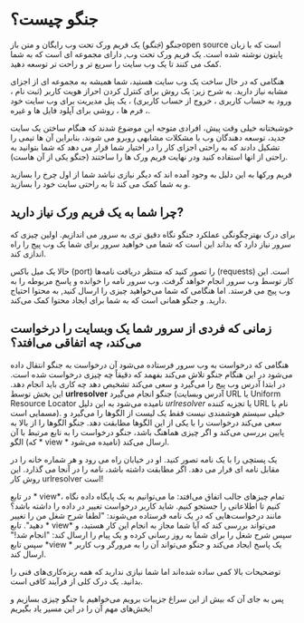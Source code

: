 # جنگو چیست؟

جنگو (*جَنگو*) یک فریم ورک تحت وب رایگان و متن بازopen source است که با زبان پایتون نوشته شده است. یک فریم ورک تحت وب, دارای مجموعه ای است که به شما کمک می کنند تا یک وب سایت را سریع تر و راحت تر توسعه دهید.

هنگامی که در حال ساخت یک وب سایت هستید، شما همیشه به مجموعه ای از اجزای مشابه نیاز دارید. به شرح زیر: یک روش برای کنترل کردن احراز هویت کاربر (ثبت نام ، ورود به حساب کاربری ، خروج از حساب کاربری) ، یک پنل مدیریت برای وب سایت خود ، فرم ها ، روشی برای آپلود فایل ها و غیره.

خوشبختانه خیلی وقت پیش، افرادی متوجه این موضوع شدند که هنگام ساختن یک سایت جدید، توسعه دهندگان وب با مشکلات مشابهی روبرو می شوند، بنابراین آن ها تیمی را تشکیل دادند که به راحتی اجزای کار را در اختیار شما قرار می دهد که شما بتوانید به راحتی از انها استفاده کنید ودر نهایت فریم ورک ها را ساختند (جنگو یکی از آن هاست).

فریم ورکها به این دلیل به وجود آمده اند که دیگر نیازی نباشد شما از اول چرخ را بسازید و به شما کمک می کند تا به راحتی سایت خود را بسازید.

## چرا شما به یک فریم ورک نیاز دارید?

برای درک بهترچگونگی عملکرد جنگو نگاه دقیق تری به سرور می اندازیم. اولین چیزی که سرور نیاز دارد که بداند این است که شما می خواهید سرور برای شما یک وب پیج را راه اندازی کند.

حالا یک میل باکس (port) را تصور کنید که منتظر دریافت نامه‌ها (requests) است. این کار توسط وب سرور انجام خواهد گرفت. وب سرور نامه را خوانده و پاسخ مربوطه را به وب پیج می فرستد. اما هنگامی که شما می‌خواهید چیزی را ارسال کنید, به محتوا احتیاج دارید. و جنگو همانی است که به شما برای ایجاد محتوا کمک می‌کند.

## زمانی که فردی از سرور شما یک وبسایت را درخواست می‌کند، چه اتفاقی می‌افتد؟

هنگامی که درخواست به وب سرور فرستاده می‌شود آن درخواست به جنگو انتقال داده می‌شود در این هنگام جنگو تلاش می‌کند بفهمد که دقیقاً چه چیزی درخواست شده است. در ابتدا آدرس وب پیج را می‌گیرد و سعی می‌کند تشخیص دهد چه کاری باید انجام دهد. این بخش توسط **urlresolver** جنگو انجام می‌گیرد (آدرس وبسایت URL یا Uniform Resource Locator نامیده می‌شود به این دلیل *urlresolver* یا تجزیه کننده URL نام با مسمایی است). خیلی سیستم هوشمندی نیست فقط یک لیست از الگوها را می‌گیرد و سعی می‌کند درخواست را با یکی از این الگوها مطابقت دهد. جنگو الگوها را از بالا به پایین بررسی می‌کند و اگر چیزی هماهنگ باشد، جنگو درخواست را به تابع مرتبط با آن الگو (که * view * نامیده می‌شود) ارسال می‌کند.

یک پستچی را با یک نامه تصور کنید. او در خیابان راه می رود و هر شماره خانه را در مقابل نامه ای قرار می دهد. اگر مطابقت داشته باشد، نامه را در آنجا می گذارد. این روش کار urlresolver است!

در تابع * view*، تمام چیزهای جالب اتفاق می‌افتد: ما می‌توانیم به یک پایگاه داده نگاه کنیم تا اطلاعاتی را جستجو کنیم. شاید کاربر درخواست تغییر در داده را داشته باشد؟ مانند درخواست‌هایی که در یک نامه فرستاده می‌شوند: "لطفا شرح شغل من را تغییر دهید". تابع * view* می‌تواند بررسی کند که آیا شما مجاز به انجام این کار هستید، و سپس شرح شغل را برای شما به روز رسانی کرده و یک پیام را ارسال کند: "انجام شد!" سپس تابع *view * یک پاسخ ایجاد می‌کند و جنگو می‌تواند آن را به مرورگر وب کاربر ارسال کند.

توضحیحات بالا کمی ساده شده‌اند اما شما نیازی ندارید که همه ریزه‌کاری‌های فنی را بدانید. یک درک کلی از فرآیند کافی است.

پس به جای آن که بیش از این سراغ جزییات برویم می‌خواهیم با جنگو چیزی بسازیم و بخش‌های مهم آن را در این مسیر یاد بگیریم!